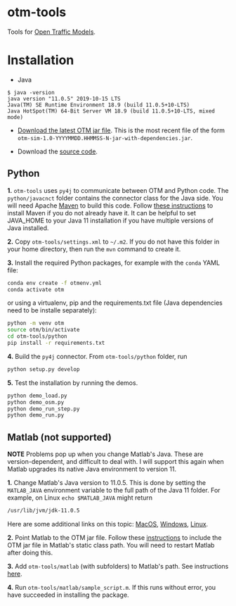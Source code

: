 # otm-tools
Tools for [Open Traffic Models](https://github.com/ggomes/otm-sim).

# Installation #

+ Java
```
$ java -version
java version "11.0.5" 2019-10-15 LTS
Java(TM) SE Runtime Environment 18.9 (build 11.0.5+10-LTS)
Java HotSpot(TM) 64-Bit Server VM 18.9 (build 11.0.5+10-LTS, mixed mode)
```

+ [Download the latest OTM jar file](https://mymavenrepo.com/repo/XtcMAROnIu3PyiMCmbdY/edu/berkeley/ucbtrans/otm-sim/1.0-SNAPSHOT/). This is the most recent file of the form `otm-sim-1.0-YYYYMMDD.HHMMSS-N-jar-with-dependencies.jar`. 

+ Download the [source code](https://github.com/ggomes/otm-tools).

## Python ##

**1.** `otm-tools` uses `py4j` to communicate between OTM and Python code. The `python/javacnct` folder contains the connector class for the Java side. You will need Apache [Maven](https://maven.apache.org/) to build this code. Follow [these instructions](https://maven.apache.org/install.html) to install Maven if you do not already have it. It can be helpful to set JAVA_HOME to your Java 11 installation if you have multiple versions of Java installed.

**2.** Copy `otm-tools/settings.xml` to `~/.m2`. If you do not have this folder in your home directory, then run the `mvn` command to create it.

**3.** Install the required Python packages, for example with the `conda` YAML file:
```BASH
conda env create -f otmenv.yml 
conda activate otm
```
or using a virtualenv, pip and the requirements.txt file (Java dependencies need to be installe separately):
```BASH
python -m venv otm
source otm/bin/activate
cd otm-tools/python
pip install -r requirements.txt
```

**4.** Build the `py4j` connector. From `otm-tools/python` folder, run 
```BASH
python setup.py develop
```

**5.** Test the installation by running the demos.
```BASH
python demo_load.py
python demo_osm.py
python demo_run_step.py
python demo_run.py
```

## Matlab (not supported) ##

**NOTE** Problems pop up when you change Matlab's Java. These are version-dependent, and difficult to deal with. I will support this again when Matlab upgrades its native Java environment to version 11.

**1.** Change Matlab's Java version to 11.0.5. This is done by setting the `MATLAB_JAVA` environment variable to the full path of the Java 11 folder. For example, on Linux `echo $MATLAB_JAVA` might return
```BASH
/usr/lib/jvm/jdk-11.0.5
```
Here are some additional links on this topic: [MacOS](https://www.mathworks.com/matlabcentral/answers/103056-how-do-i-change-the-java-virtual-machine-jvm-that-matlab-is-using-on-macos), [Windows](https://www.mathworks.com/matlabcentral/answers/130359-how-do-i-change-the-java-virtual-machine-jvm-that-matlab-is-using-on-windows), [Linux](https://www.mathworks.com/matlabcentral/answers/130360-how-do-i-change-the-java-virtual-machine-jvm-that-matlab-is-using-for-linux).

**2.** Point Matlab to the OTM jar file. Follow these [instructions](https://www.mathworks.com/help/matlab/matlab_external/static-path.html) to include the OTM jar file in Matlab's static class path. You will need to restart Matlab after doing this. 

**3.** Add `otm-tools/matlab` (with subfolders) to Matlab's path. See instructions [here](https://www.mathworks.com/help/matlab/matlab_env/add-remove-or-reorder-folders-on-the-search-path.html). 

**4.** Run `otm-tools/matlab/sample_script.m`. If this runs without error, you have succeeded in installing the package.
